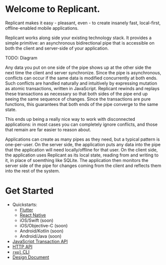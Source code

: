 # Welcome to Replicant.

Replicant makes it easy - pleasant, even - to create insanely fast, local-first, offline-enabled mobile applications.

Replicant works along side your existing technology stack. It provides a simple primitive: an asynchronous bidirectional pipe that is accessible on both the client and server-side of your application.

TODO: Diagram

Any data you put on one side of the pipe shows up at the other side the next time the client and server synchronize. Since the pipe is asynchronous, conflicts can occur if the same data is modified concurrently at both ends. Such conflicts are handled naturally and intuitively by expressing mutation as atomic transactions, written in JavaScript. Replicant rewinds and replays these transactions as necessary so that both sides of the pipe end up seeing the same sequence of changes. Since the transactions are pure functions, this guarantees that both ends of the pipe converge to the same state.

This ends up being a really nice way to work with disconnected applications: in most cases you can completely ignore conflicts, and those that remain are far easier to reason about.

Applications can create as many pipes as they need, but a typical pattern is one-per-user. On the server side, the application puts any data into the pipe that the application will need locally/offline for that user. On the client side, the application uses Replicant as its local state, reading from and writing to it, in place of soemthing like SQLite. The application then monitors the server side of the pipe for changes coming from the client and reflects them into the rest of the system.

# Get Started

* Quickstarts:
  * [Flutter](./doc/quickstart-flutter.md)
  * [React Native](./bind/react-native/README.md)
  * iOS/Swift (soon)
  * iOS/Objective-C (soon)
  * Android/Kotlin (soon)
  * Android/Java (soon)
* [JavaScript Transaction API](./doc/transaction-api.md)
* [HTTP API](./doc/http.md)
* [`repl` CLI](./doc/cli.md)
* [Design Document](./doc/design.md)
